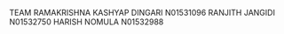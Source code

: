 TEAM
RAMAKRISHNA KASHYAP DINGARI     N01531096
RANJITH JANGIDI                 N01532750
HARISH NOMULA                   N01532988